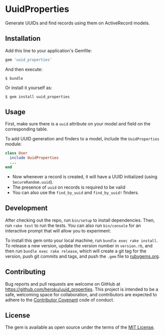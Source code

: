 # UuidProperties

Generate UUIDs and find records using them on ActiveRecord models.

## Installation

Add this line to your application's Gemfile:

```ruby
gem 'uuid_properties'
```

And then execute:

    $ bundle

Or install it yourself as:

    $ gem install uuid_properties

## Usage

First, make sure there is a `uuid` attribute on your model and field on the corresponding table.

To add UUID generation and finders to a model, include the `UuidProperties` module:

```ruby
class User
  include UuidProperties
  ...
end
```

- Now whenever a record is created, it will have a UUID initialized (using `SecureRandom.uuid`).
- The presence of `uuid` on records is required to be valid
- You can also use the `find_by_uuid` and `find_by_uuid!` finders.

## Development

After checking out the repo, run `bin/setup` to install dependencies. Then, run `rake test` to run the tests. You can also run `bin/console` for an interactive prompt that will allow you to experiment.

To install this gem onto your local machine, run `bundle exec rake install`. To release a new version, update the version number in `version.rb`, and then run `bundle exec rake release`, which will create a git tag for the version, push git commits and tags, and push the `.gem` file to [rubygems.org](https://rubygems.org).

## Contributing

Bug reports and pull requests are welcome on GitHub at https://github.com/heroku/uuid_properties. This project is intended to be a safe, welcoming space for collaboration, and contributors are expected to adhere to the [Contributor Covenant](contributor-covenant.org) code of conduct.


## License

The gem is available as open source under the terms of the [MIT License](http://opensource.org/licenses/MIT).

